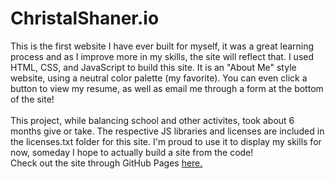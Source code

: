 # ChristalShaner.io

This is the first website I have ever built for myself, it was a great learning process and as I improve more in my skills, the site will reflect that.
I used HTML, CSS, and JavaScript to build this site. It is an "About Me" style website, using a neutral color palette (my favorite). You can even click a button to view my resume, as well as email me through a form at the bottom of the site! <br><br>
This project, while balancing school and other activites, took about 6 months give or take. The respective JS libraries and licenses are included in the licenses.txt folder for this site. I'm proud to use it to display my skills for now, someday I hope to actually build a site from the code!<br>
Check out the site through GitHub Pages <a href=" https://christalshaner.github.io/ChristalShaner.io/" target="blank">here.</a>
